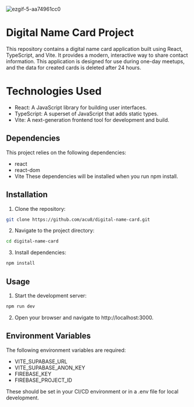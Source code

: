
![ezgif-5-aa74961cc0](https://github.com/user-attachments/assets/7539f02e-ce8c-4653-8839-5da39c80c391)

# Digital Name Card Project

This repository contains a digital name card application built using React, TypeScript, and Vite. It provides a modern, interactive way to share contact information.
This application is designed for use during one-day meetups, and the data for created cards is deleted after 24 hours.

# Technologies Used
- React: A JavaScript library for building user interfaces.
- TypeScript: A superset of JavaScript that adds static types.
- Vite: A next-generation frontend tool for development and build.

## Dependencies

This project relies on the following dependencies:

- react
- react-dom
- Vite
  These dependencies will be installed when you run npm install.

## Installation

1. Clone the repository:

```bash
git clone https://github.com/acu8/digital-name-card.git
```

2. Navigate to the project directory:

```bash
cd digital-name-card
```

3. Install dependencies:

```bash
npm install
```

## Usage

1. Start the development server:

```bash
npm run dev
```

2. Open your browser and navigate to http://localhost:3000.

## Environment Variables

The following environment variables are required:

- VITE_SUPABASE_URL
- VITE_SUPABASE_ANON_KEY
- FIREBASE_KEY
- FIREBASE_PROJECT_ID

These should be set in your CI/CD environment or in a .env file for local development.
